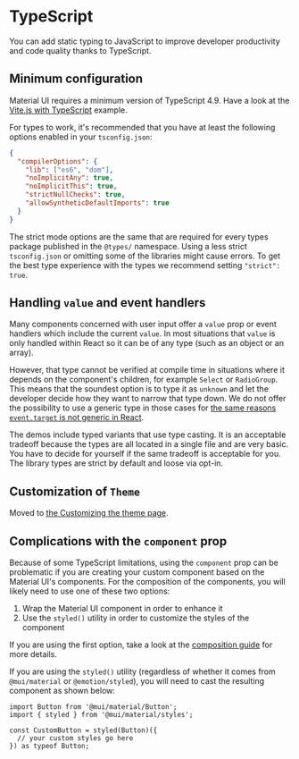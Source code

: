 # TypeScript

<p class="description">You can add static typing to JavaScript to improve developer productivity and code quality thanks to TypeScript.</p>

## Minimum configuration

<!-- #target-branch-reference -->

Material UI requires a minimum version of TypeScript 4.9. Have a look at the [Vite.js with TypeScript](https://github.com/mui/material-ui/tree/master/examples/material-ui-vite-ts) example.

For types to work, it's recommended that you have at least the following options enabled in your `tsconfig.json`:

```json
{
  "compilerOptions": {
    "lib": ["es6", "dom"],
    "noImplicitAny": true,
    "noImplicitThis": true,
    "strictNullChecks": true,
    "allowSyntheticDefaultImports": true
  }
}
```

The strict mode options are the same that are required for every types package
published in the `@types/` namespace.
Using a less strict `tsconfig.json` or omitting some of the libraries might cause errors.
To get the best type experience with the types we recommend setting `"strict": true`.

## Handling `value` and event handlers

Many components concerned with user input offer a `value` prop or event handlers which include the current `value`.
In most situations that `value` is only handled within React so it can be of any type (such as an object or an array).

However, that type cannot be verified at compile time in situations where it depends on the component's children, for example `Select` or `RadioGroup`.
This means that the soundest option is to type it as `unknown` and let the developer decide how they want to narrow that type down.
We do not offer the possibility to use a generic type in those cases for [the same reasons `event.target` is not generic in React](https://github.com/DefinitelyTyped/DefinitelyTyped/issues/11508#issuecomment-256045682).

The demos include typed variants that use type casting.
It is an acceptable tradeoff because the types are all located in a single file and are very basic.
You have to decide for yourself if the same tradeoff is acceptable for you.
The library types are strict by default and loose via opt-in.

## Customization of `Theme`

Moved to [the Customizing the theme page](/material-ui/customization/theming/#custom-variables).

## Complications with the `component` prop

Because of some TypeScript limitations, using the `component` prop can be problematic if you are creating your custom component based on the Material UI's components.
For the composition of the components, you will likely need to use one of these two options:

1. Wrap the Material UI component in order to enhance it
2. Use the `styled()` utility in order to customize the styles of the component

If you are using the first option, take a look at the [composition guide](/material-ui/guides/composition/#with-typescript) for more details.

If you are using the `styled()` utility (regardless of whether it comes from `@mui/material` or `@emotion/styled`), you will need to cast the resulting component as shown below:

```tsx
import Button from '@mui/material/Button';
import { styled } from '@mui/material/styles';

const CustomButton = styled(Button)({
  // your custom styles go here
}) as typeof Button;
```
